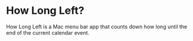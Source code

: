 # How Long Left?
How Long Left is a Mac menu bar app that counts down how long until the end of the current calendar event.
